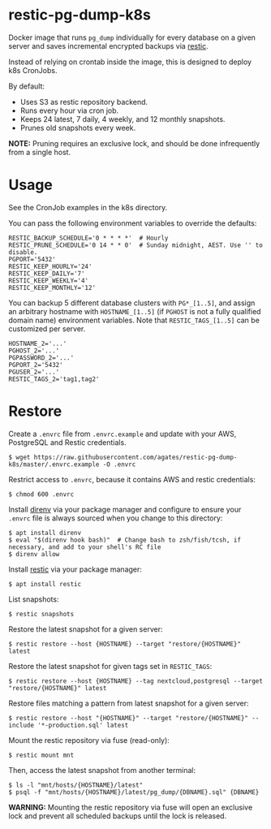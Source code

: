 # restic-pg-dump-k8s

Docker image that runs `pg_dump` individually for every database on a given server and saves incremental encrypted backups via [restic].

Instead of relying on crontab inside the image, this is designed to deploy k8s CronJobs.

By default:

- Uses S3 as restic repository backend.
- Runs every hour via cron job.
- Keeps 24 latest, 7 daily, 4 weekly, and 12 monthly snapshots.
- Prunes old snapshots every week.

**NOTE:** Pruning requires an exclusive lock, and should be done infrequently from a single host.


# Usage

See the CronJob examples in the k8s directory.

You can pass the following environment variables to override the defaults:

    RESTIC_BACKUP_SCHEDULE='0 * * * *'  # Hourly
    RESTIC_PRUNE_SCHEDULE='0 14 * * 0'  # Sunday midnight, AEST. Use '' to disable.
    PGPORT='5432'
    RESTIC_KEEP_HOURLY='24'
    RESTIC_KEEP_DAILY='7'
    RESTIC_KEEP_WEEKLY='4'
    RESTIC_KEEP_MONTHLY='12'

You can backup 5 different database clusters with `PG*_[1..5]`, and assign an arbitrary hostname with `HOSTNAME_[1..5]` (if `PGHOST` is not a fully qualified domain name) environment variables.  Note that `RESTIC_TAGS_[1..5]` can be customized per server.

    HOSTNAME_2='...'
    PGHOST_2='...'
    PGPASSWORD_2='...'
    PGPORT_2='5432'
    PGUSER_2='...'
    RESTIC_TAGS_2='tag1,tag2'


# Restore

Create a `.envrc` file from `.envrc.example` and update with your AWS, PostgreSQL and Restic credentials.

    $ wget https://raw.githubusercontent.com/agates/restic-pg-dump-k8s/master/.envrc.example -O .envrc

Restrict access to `.envrc`, because it contains AWS and restic credentials:

    $ chmod 600 .envrc

Install [direnv] via your package manager and configure to ensure your `.envrc` file is always sourced when you change to this directory:

    $ apt install direnv
    $ eval "$(direnv hook bash)"  # Change bash to zsh/fish/tcsh, if necessary, and add to your shell's RC file
    $ direnv allow

Install [restic] via your package manager:

    $ apt install restic

List snapshots:

    $ restic snapshots

Restore the latest snapshot for a given server:

    $ restic restore --host {HOSTNAME} --target "restore/{HOSTNAME}" latest

Restore the latest snapshot for given tags set in `RESTIC_TAGS`:

    $ restic restore --host {HOSTNAME} --tag nextcloud,postgresql --target "restore/{HOSTNAME}" latest

Restore files matching a pattern from latest snapshot for a given server:

    $ restic restore --host "{HOSTNAME}" --target "restore/{HOSTNAME}" --include '*-production.sql' latest

Mount the restic repository via fuse (read-only):

    $ restic mount mnt

Then, access the latest snapshot from another terminal:

    $ ls -l "mnt/hosts/{HOSTNAME}/latest"
    $ psql -f "mnt/hosts/{HOSTNAME}/latest/pg_dump/{DBNAME}.sql" {DBNAME}

**WARNING:** Mounting the restic repository via fuse will open an exclusive lock and prevent all scheduled backups until the lock is released.


[direnv]: https://direnv.net/
[restic]: https://restic.net/
